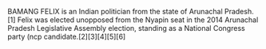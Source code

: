 BAMANG FELIX is an Indian politician from the state of Arunachal Pradesh.[1] Felix was elected unopposed from the Nyapin seat in the 2014 Arunachal Pradesh Legislative Assembly election, standing as a National Congress party (ncp candidate.[2][3][4][5][6]

